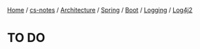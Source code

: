 [Home](https://mengxianbin.github.io) /
[cs-notes](https://mengxianbin.github.io/cs-notes/site) /
[Architecture](https://mengxianbin.github.io/cs-notes/site/Architecture) /
[Spring](https://mengxianbin.github.io/cs-notes/site/Architecture/Spring) /
[Boot](https://mengxianbin.github.io/cs-notes/site/Architecture/Spring/Boot) /
[Logging](https://mengxianbin.github.io/cs-notes/site/Architecture/Spring/Boot/Logging) /
[Log4j2](https://mengxianbin.github.io/cs-notes/site/Architecture/Spring/Boot/Logging/Log4j2)

# TO DO
